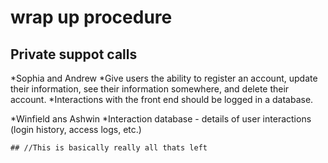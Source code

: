 # wrap up procedure

## Private suppot calls
*Sophia and Andrew 
    *Give users the ability to register an account, update their information, see their information somewhere, and delete their account.
    *Interactions with the front end should be logged in a database.

*Winfield ans Ashwin
    *Interaction database - details of user interactions (login history, access logs, etc.)

    ## //This is basically really all thats left
